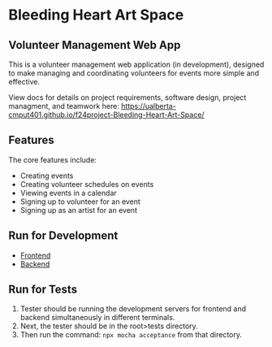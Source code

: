 # Bleeding Heart Art Space
## Volunteer Management Web App
This is a volunteer management web application (in development), designed to make managing and coordinating volunteers for events more simple and effective.

View docs for details on project requirements, software design, project managment, and teamwork here: https://ualberta-cmput401.github.io/f24project-Bleeding-Heart-Art-Space/

## Features
The core features include:
- Creating events
- Creating volunteer schedules on events
- Viewing events in a calendar
- Signing up to volunteer for an event
- Signing up as an artist for an event

## Run for Development
- [Frontend](frontend/README.md)
- [Backend](backend/README.md)

## Run for Tests
1) Tester should be running the development servers for frontend and backend simultaneously in different terminals.
2) Next, the tester should be in the root>tests directory.
3) Then run the command: `npx mocha acceptance` from that directory.
